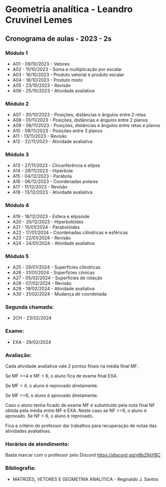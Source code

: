 # Geometria analítica - Leandro Cruvinel Lemes

## Cronograma de aulas - 2023 - 2s

### Módulo 1
- A01 - 09/10/2023 - Vetores
- A02 - 11/10/2023 - Soma e multiplicação por escalar
- A03 - 16/10/2023 - Produto vetorial e produto escalar
- A04 - 18/10/2023 - Produto misto
- A05 - 23/10/2023 - Revisão
- A06 - 25/10/2023 - Atividade avaliativa

### Módulo 2
- A07 - 30/10/2023 - Posições, distâncias e ângulos entre 2 retas
- A08 - 01/11/2023 - Posições, distâncias e ângulos entre 2 planos
- A09 - 06/11/2023 - Posições, distâncias e ângulos entre retas e planos
- A10 - 08/11/2023 - Posições entre 3 planos
- A11 - 13/11/2023 - Revisão
- A12 - 22/11/2023 - Atividade avaliativa

### Módulo 3
- A13 - 27/11/2023 - Circunferência e elípse
- A14 - 29/11/2023 - Hipérbole
- A15 - 04/12/2023 - Parábola
- A16 - 06/12/2023 - Coordenadas polares
- A17 - 11/12/2023 - Revisão
- A18 - 13/12/2023 - Atividade avaliativa

### Módulo 4
- A19 - 18/12/2023 - Esfera e elipsóide
- A20 - 20/12/2023 - Hiperbolóides
- A21 - 15/01/2024 - Parabolóides
- A22 - 17/01/2024 - Coordenadas cilíndricas e esféricas
- A23 - 22/01/2024 - Revisão
- A24 - 24/01/2024 - Atividade avaliativa

### Módulo 5
- A25 - 29/01/2024 - Superfícies cilíndricas
- A26 - 31/01/2024 - Superfícies cônicas
- A27 - 05/02/2024 - Superfícies de rotação
- A28 - 07/02/2024 - Revisão
- A29 - 19/02/2024 - Atividade avaliativa
- A30 - 21/02/2024 - Mudança de coordenada

### Segunda chamada:
- 2CH - 23/02/2024

### Exame:
- EXA - 29/02/2024

### Avaliação:
Cada atividade avaliativa vale 2 pontos finais na média final MF.

Se MF >=4 e MF < 6, o aluno fica de exame final EXA.

Se MF < 4, o aluno é reprovado diretamente.

Se MF >=6, o aluno é aprovado diretamente.

Caso o aluno tenha ficado de exame MF é substituido pela nota final NF obtida pela média entre MF e EXA. Neste caso se NF >=6, o aluno é aprovado. Se NF < 6, o aluno é reprovado.

Fica a critério do professor dar trabalhos para recuperação de notas das atividades avaliativas.

### Horários de atendimento:
Basta marcar com o professor pelo Discord https://discord.gg/n6b29sYBC

### Bibliografia:

- MATRIZES, VETORES E GEOMETRIA ANALITICA - Reginaldo J. Santos
